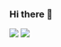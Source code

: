 ### Hi there 👋

[![](https://img.shields.io/badge/day%20📅-20-blue)](https://adventofcode.com/)
[![](https://img.shields.io/badge/stars%20⭐-19-yellow)](https://adventofcode.com/)
